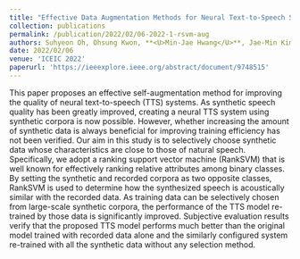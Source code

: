 ```yaml
---
title: "Effective Data Augmentation Methods for Neural Text-to-Speech Systems"
collection: publications
permalink: /publication/2022/02/06-2022-1-rsvm-aug
authors: Suhyeon Oh, Ohsung Kwon, **<U>Min-Jae Hwang</U>**, Jae-Min Kim, Eunwoo Song
date: 2022/02/06
venue: 'ICEIC 2022'
paperurl: 'https://ieeexplore.ieee.org/abstract/document/9748515'
---
```

This paper proposes an effective self-augmentation method for improving the quality of neural text-to-speech (TTS) systems. As synthetic speech quality has been greatly improved, creating a neural TTS system using synthetic corpora is now possible. However, whether increasing the amount of synthetic data is always beneficial for improving training efficiency has not been verified. Our aim in this study is to selectively choose synthetic data whose characteristics are close to those of natural speech. Specifically, we adopt a ranking support vector machine (RankSVM) that is well known for effectively ranking relative attributes among binary classes. By setting the synthetic and recorded corpora as two opposite classes, RankSVM is used to determine how the synthesized speech is acoustically similar with the recorded data. As training data can be selectively chosen from large-scale synthetic corpora, the performance of the TTS model re-trained by those data is significantly improved. Subjective evaluation results verify that the proposed TTS model performs much better than the original model trained with recorded data alone and the similarly configured system re-trained with all the synthetic data without any selection method.
